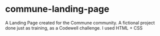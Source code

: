 # commune-landing-page
A Landing Page created for the Commune community. A fictional project done just as training, as a Codewell challenge. I used HTML + CSS
